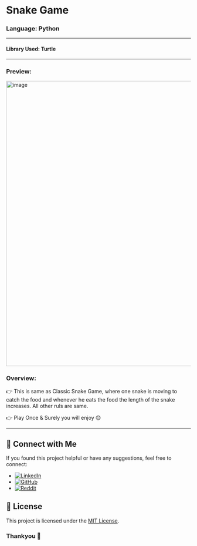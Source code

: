 # Snake Game
### Language: Python 

---

#### Library Used: Turtle

--- 

### Preview:

<img width="736" height="777" alt="image" src="https://github.com/user-attachments/assets/0b182463-4109-4d23-a79a-79a4b8f68371" />

### Overview:

👉 This is same as Classic Snake Game, where one snake is moving to catch the food and whenever he eats the food the length of the snake increases. All other ruls are same.

👉 Play Once & Surely you will enjoy 😊 

---

## 📢 Connect with Me
If you found this project helpful or have any suggestions, feel free to connect:

- [![LinkedIn](https://img.shields.io/badge/LinkedIn-anshmnsoni-0077B5.svg?logo=linkedin)](https://www.linkedin.com/in/anshmnsoni)  
- [![GitHub](https://img.shields.io/badge/GitHub-AnshMNSoni-181717.svg?logo=github)](https://github.com/AnshMNSoni)
- [![Reddit](https://img.shields.io/badge/Reddit-u/AnshMNSoni-FF4500.svg?logo=reddit)](https://www.reddit.com/user/AnshMNSoni)

## 📜 License
This project is licensed under the [MIT License](LICENSE).

### Thankyou 💫
